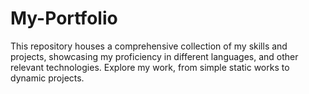 # My-Portfolio
This repository houses a comprehensive collection of my skills and projects, showcasing my proficiency in different languages, and other relevant technologies. Explore my work, from simple static works to dynamic projects.
